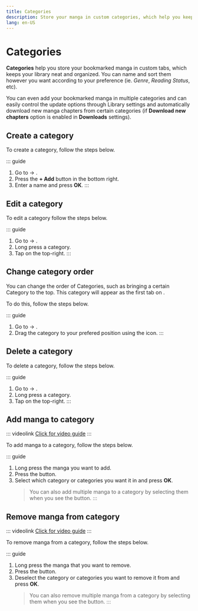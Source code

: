 ```yaml
---
title: Categories
description: Store your manga in custom categories, which help you keep your library neat and organized.
lang: en-US
---
```


# Categories

**Categories** help you store your bookmarked manga in custom tabs, which keeps your library neat and organized. You can name and sort them however you want according to your preference (ie. _Genre_, _Reading Status_, etc).

You can even add your bookmarked manga in multiple categories and can easily control the update options through Library settings and automatically download new manga chapters from certain categories (if **Download new chapters** option is enabled in **Downloads** settings).

## Create a category

To create a category, follow the steps below.

::: guide
1. Go to <NavigationText item="more"/> → <NavigationText item="categories"/>.
1. Press the **+ Add**  button in the bottom right.
1. Enter a name and press **OK**.
:::

## Edit a category

To edit a category follow the steps below.

::: guide
1. Go to <NavigationText item="more"/> → <NavigationText item="categories"/>.
1. Long press a category.
1. Tap <NavigationText item="edit"/> on the top-right.
:::

## Change category order

You can change the order of Categories, such as bringing a certain Category to the top. This category will appear as the first tab on <NavigationText item="library"/>.

To do this, follow the steps below.

::: guide
1. Go to <NavigationText item="more"/> → <NavigationText item="categories"/>.
1. Drag the category to your prefered position using the <NavigationText item="reorder"/> icon.
:::

## Delete a category

To delete a category, follow the steps below.

::: guide
1. Go to <NavigationText item="more"/> → <NavigationText item="categories"/>.
1. Long press a category.
1. Tap <NavigationText item="delete"/> on the top-right.
:::

## Add manga to category

::: videolink
[<MaterialIcon icon="videocam"/> Click for video guide](/assets/guides_category-add-to.webm)
:::

To add manga to a category, follow the steps below.

::: guide
1. Long press the manga you want to add.
2. Press the <NavigationText item="set_categories"/> button.
3. Select which category or categories you want it in and press **OK**.
	> You can also add multiple manga to a category by selecting them when you see the <NavigationText item="set_categories"/> button.
:::

## Remove manga from category

::: videolink
[<MaterialIcon icon="videocam"/> Click for video guide](/assets/guides_category-remove-from.webm)
:::

To remove manga from a category, follow the steps below.

::: guide
1. Long press the manga that you want to remove.
1. Press the <NavigationText item="set_categories"/> button.
1. Deselect the category or categories you want to remove it from and press **OK**.
	> You can also remove multiple manga from a category by selecting them when you see the <NavigationText item="set_categories"/> button.
:::
